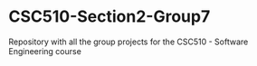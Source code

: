 # CSC510-Section2-Group7
Repository with all the group projects for the CSC510 - Software Engineering course
